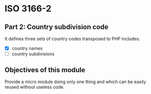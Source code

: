 # ISO 3166-2
##  Part 2: Country subdivision code

It defines three sets of country codes transposed to PHP includes:

  - [x] country names
  - [ ] country subdivisions

## Objectives of this module

Provide a micro module doing only one thing and which can be easily reused without useless code.

